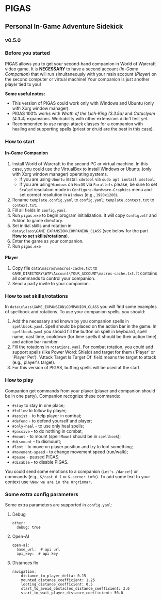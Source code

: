 # PIGAS
## Personal In-Game Adventure Sidekick
### v0.5.0

### Before you started
PIGAS allows you to get your second-hand companion in World of Warcraft video game.
It is **NECESSARY** to have a second account (_In-Game Companion_) that will run simultaneously with your main account (_Player_) on the second computer or virtual machine!
Your companion is just another player tied to you!

**Some useful notes:**
- This version of PIGAS could work only with Windows and Ubuntu (only with Xorg window manager).
- PIGAS 100% works with *Wrath of the Lich-King (3.3.5a)* and *Cataclysm (4.3.4)* expansions. Workability with other extensions didn't test yet.
- Recommended to use range-attack classes for a companion with healing and supporting spells (priest or druid are the best in this case).

### How to start
#### In-Game Companion
1. Install World of Warcraft to the second PC or virtual machine. In this case, you could use the VirtualBox to install Windows or Ubuntu (only with Xorg window manager) operating systems.
   - If you are using `Ubuntu` install `xdotool` via `sudo apt install xdotool`.
   - If you are using `Windows` on `MacOS` via `Parallels` please, be sure to set `Scaled` resolution mode in `Configure-Hardware-Graphics` menu and set correct resolution in `Windows` (e.g., `1920x1200`). 
2. Rename `template.config.yaml` to `config.yaml`; `template.context.txt` to `context.txt`.
3. Fill all fields in `config.yaml`.
4. Run `pigas.exe` to begin program initialization. It will copy `Config.wtf` and Addon to game directory.
5. Set initial skills and rotation in `data\class\GAME_EXPANSION\COMPANION_CLASS` (see below for the part __How to set skills/rotations__).
6. Enter the game as your companion.
7. Run `pigas.exe`

#### Player
1. Copy file `data\macros\macros-cache.txt` to `GAME_DIRECTORY\WTF\Account\YOUR_ACCOUNT\macros-cache.txt`. It contains all commands to control your companion.
2. Send a party invite to your companion.

### How to set skills/rotations
In `data\class\GAME_EXPANSION\COMPANION_CLASS` you will find some examples of spellbook and rotations. 
To use your companion spells, you should:
1. Add the necessary and known by you companion spells in `spellbook.yaml`. Spell should be placed on the action bar in the game.  In `spellbook.yaml` you should fill the button on spell in keyboard, spell name, cast time, cooldown (for time spells it should be their action time) and action bar number.
2. Fill the rotations in `rotations.yaml`. For combat rotation, you could add support spells (like Power Word: Shield) and target for them ('Player' or 'Player Pet'). 'Attack Target Is Target Of' field means the target to attack (e.g., player's target).
3. For this version of PIGAS, buffing spells will be used at the start.
### How to play

Companion get commands from your player (player and companion should be in one party).
Companion recognize these commands:
- `#stay` to stay in one place;
- `#follow` to follow by player;
- `#assist` - to help player in combat;
- `#defend` - to defend yourself and player;
- `#only-heal` - to use only heal spells;
- `#passive` - to do nothing in combat;
- `#mount` - to mount (spell `Mount` should be in `spellbook`);
- `#dismount` - to dismount;
- `#loot` - to move on player position and try to loot something;
- `#movement-speed` - to change movement speed (run/walk);
- `#pause` - paused PIGAS;
- `#disable` - to disable PIGAS.

You could send some emotions to a companion (`Let's /dance!`) or commands (e.g., `&/cast 0 1` or `&.server info`).
To add some text to your context use `%Now we are in the Orgrimmar.`

### Some extra config parameters
Some extra parameters are supported in `config.yaml`:
1. Debug
    ```
    other:
      debug: true
    ```
2. Open-AI
    ```
    open-ai:
      base_url:  # api url
      api_key:  # api key
    ```
3. Distances fix
    ```
    navigation:
        distance_to_player_delta: 0.15
        mounted_distance_coefficient: 1.25
        looting_distance_coefficient: 0.5
        start_to_avoid_obstacles_distance_coefficient: 3.0
        start_to_wait_player_distance_coefficient: 50.0
    ```